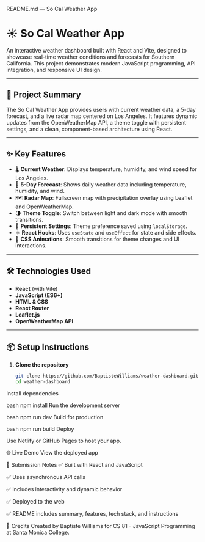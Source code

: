 README.md — So Cal Weather App

# ☀️ So Cal Weather App

An interactive weather dashboard built with React and Vite, designed to showcase real-time weather conditions and forecasts for Southern California. This project demonstrates modern JavaScript programming, API integration, and responsive UI design.

---

## 🚀 Project Summary

The So Cal Weather App provides users with current weather data, a 5-day forecast, and a live radar map centered on Los Angeles. It features dynamic updates from the OpenWeatherMap API, a theme toggle with persistent settings, and a clean, component-based architecture using React.

---

## ✨ Key Features

- 🌡️ **Current Weather**: Displays temperature, humidity, and wind speed for Los Angeles.
- 📅 **5-Day Forecast**: Shows daily weather data including temperature, humidity, and wind.
- 🗺️ **Radar Map**: Fullscreen map with precipitation overlay using Leaflet and OpenWeatherMap.
- 🌗 **Theme Toggle**: Switch between light and dark mode with smooth transitions.
- 💾 **Persistent Settings**: Theme preference saved using `localStorage`.
- ⚛️ **React Hooks**: Uses `useState` and `useEffect` for state and side effects.
- 🎨 **CSS Animations**: Smooth transitions for theme changes and UI interactions.

---

## 🛠️ Technologies Used

- **React** (with Vite)
- **JavaScript (ES6+)**
- **HTML & CSS**
- **React Router**
- **Leaflet.js**
- **OpenWeatherMap API**

---

## 📦 Setup Instructions

1. **Clone the repository**  
   ```bash
   git clone https://github.com/BaptisteWilliams/weather-dashboard.git
   cd weather-dashboard
Install dependencies

bash
npm install
Run the development server

bash
npm run dev
Build for production

bash
npm run build
Deploy

Use Netlify or GitHub Pages to host your app.

🌐 Live Demo
View the deployed app

📁 Submission Notes
✅ Built with React and JavaScript

✅ Uses asynchronous API calls

✅ Includes interactivity and dynamic behavior

✅ Deployed to the web

✅ README includes summary, features, tech stack, and instructions

🙌 Credits
Created by Baptiste Williams for CS 81 - JavaScript Programming at Santa Monica College.